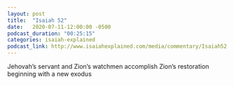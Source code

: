 ```yaml
---
layout: post
title:  "Isaiah 52"
date:   2020-07-11-12:00:00 -0500
podcast_duration: "00:25:15"
categories: isaiah-explained
podcast_link: http://www.isaiahexplained.com/media/commentary/Isaiah52.mp3
---
```

Jehovah’s servant and Zion’s watchmen accomplish Zion’s restoration beginning with a new exodus
